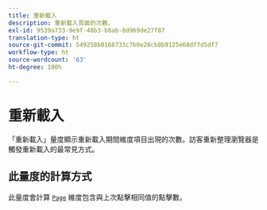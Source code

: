 ```yaml
---
title: 重新載入
description: 重新載入頁面的次數。
exl-id: 9539a733-9e9f-48b3-b8ab-8d969de27f87
translation-type: ht
source-git-commit: 549258b0168733c7b0e28cb8b9125e68dffd5df7
workflow-type: ht
source-wordcount: '63'
ht-degree: 100%

---
```


# 重新載入

「重新載入」量度顯示重新載入期間維度項目出現的次數。訪客重新整理瀏覽器是觸發重新載入的最常見方式。

## 此量度的計算方式

此量度會計算 [`Page`](../dimensions/page.md) 維度包含與上次點擊相同值的點擊數。
